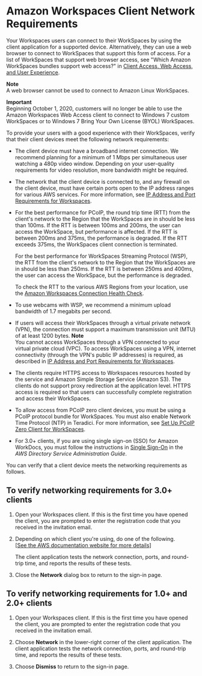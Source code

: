 # Amazon Workspaces Client Network Requirements<a name="workspaces-network-requirements"></a>

Your Workspaces users can connect to their WorkSpaces by using the client application for a supported device\. Alternatively, they can use a web browser to connect to WorkSpaces that support this form of access\. For a list of WorkSpaces that support web browser access, see "Which Amazon WorkSpaces bundles support web access?" in [ Client Access, Web Access, and User Experience](https://aws.amazon.com/workspaces/faqs/#Client_Access.2C_Web_Access.2C_and_User_Experience)\.

**Note**  
A web browser cannot be used to connect to Amazon Linux WorkSpaces\.

**Important**  
Beginning October 1, 2020, customers will no longer be able to use the Amazon Workspaces Web Access client to connect to Windows 7 custom WorkSpaces or to Windows 7 Bring Your Own License \(BYOL\) WorkSpaces\.

To provide your users with a good experience with their WorkSpaces, verify that their client devices meet the following network requirements:
+ The client device must have a broadband internet connection\. We recommend planning for a minimum of 1 Mbps per simultaneous user watching a 480p video window\. Depending on your user\-quality requirements for video resolution, more bandwidth might be required\.
+ The network that the client device is connected to, and any firewall on the client device, must have certain ports open to the IP address ranges for various AWS services\. For more information, see [IP Address and Port Requirements for Workspaces](workspaces-port-requirements.md)\.
+ For the best performance for PCoIP, the round trip time \(RTT\) from the client's network to the Region that the WorkSpaces are in should be less than 100ms\. If the RTT is between 100ms and 200ms, the user can access the WorkSpace, but performance is affected\. If the RTT is between 200ms and 375ms, the performance is degraded\. If the RTT exceeds 375ms, the WorkSpaces client connection is terminated\.

  For the best performance for WorkSpaces Streaming Protocol \(WSP\), the RTT from the client's network to the Region that the WorkSpaces are in should be less than 250ms\. If the RTT is between 250ms and 400ms, the user can access the WorkSpace, but the performance is degraded\.

  To check the RTT to the various AWS Regions from your location, use the [Amazon Workspaces Connection Health Check](https://clients.amazonworkspaces.com/Health.html)\.
+ To use webcams with WSP, we recommend a minimum upload bandwidth of 1\.7 megabits per second\.
+ If users will access their WorkSpaces through a virtual private network \(VPN\), the connection must support a maximum transmission unit \(MTU\) of at least 1200 bytes\.
**Note**  
You cannot access WorkSpaces through a VPN connected to your virtual private cloud \(VPC\)\. To access WorkSpaces using a VPN, internet connectivity \(through the VPN's public IP addresses\) is required, as described in [IP Address and Port Requirements for Workspaces](workspaces-port-requirements.md)\.
+ The clients require HTTPS access to Workspaces resources hosted by the service and Amazon Simple Storage Service \(Amazon S3\)\. The clients do not support proxy redirection at the application level\. HTTPS access is required so that users can successfully complete registration and access their WorkSpaces\.
+ To allow access from PCoIP zero client devices, you must be using a PCoIP protocol bundle for WorkSpaces\. You must also enable Network Time Protocol \(NTP\) in Teradici\. For more information, see [Set Up PCoIP Zero Client for WorkSpaces](set-up-pcoip-zero-client.md)\.
+ For 3\.0\+ clients, if you are using single sign\-on \(SSO\) for Amazon WorkDocs, you must follow the instructions in [ Single Sign\-On](https://docs.aws.amazon.com/directoryservice/latest/admin-guide/ms_ad_single_sign_on.html) in the *AWS Directory Service Administration Guide*\.

You can verify that a client device meets the networking requirements as follows\.

## To verify networking requirements for 3\.0\+ clients<a name="verify-requirements-new-clients"></a>

1. Open your Workspaces client\. If this is the first time you have opened the client, you are prompted to enter the registration code that you received in the invitation email\.

1. Depending on which client you're using, do one of the following\.    
[\[See the AWS documentation website for more details\]](http://docs.aws.amazon.com/workspaces/latest/adminguide/workspaces-network-requirements.html)

   The client application tests the network connection, ports, and round\-trip time, and reports the results of these tests\.

1. Close the **Network** dialog box to return to the sign\-in page\.

## To verify networking requirements for 1\.0\+ and 2\.0\+ clients<a name="verify-requirements-legacy-clients"></a>

1. Open your Workspaces client\. If this is the first time you have opened the client, you are prompted to enter the registration code that you received in the invitation email\.

1. Choose **Network** in the lower\-right corner of the client application\. The client application tests the network connection, ports, and round\-trip time, and reports the results of these tests\.

1. Choose **Dismiss** to return to the sign\-in page\.